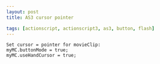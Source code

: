 ```yaml
---
layout: post
title: AS3 cursor pointer

tags: [actionscript, actionscript3, as3, button, flash]
---
```


    Set cursor = pointer for movieClip:
    myMC.buttonMode = true;
    myMC.useHandCursor = true;

